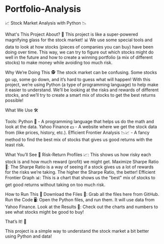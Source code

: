 # Portfolio-Analysis

📈 Stock Market Analysis with Python 📉

What's This Project About? 🤔
This project is like a super-powered magnifying glass for the stock market! 📊 We use some special tools and data to look at how stocks (pieces of companies you can buy) have been doing over time. This way, we can try to figure out which stocks might do well in the future and how to create a winning portfolio (a mix of different stocks) to make money while avoiding too much risk.

Why We’re Doing This 🕵️
The stock market can be confusing. Some stocks go up, some go down, and it’s hard to guess what will happen! With this project, we’re using Python (a type of programming language) to help make it easier to understand. We’ll be looking at the risks and rewards of different stocks, and we’ll try to create a smart mix of stocks to get the best returns possible!

What We Use 🛠️

Tools:
Python 🐍 - A programming language that helps us do the math and look at the data.
Yahoo Finance 💵 - A website where we get the stock data from (like prices, history, etc.).
Efficient Frontier Analysis 📉📈 - A fancy method to find the best mix of stocks that gives us good returns with the least risk.

What You’ll See 👀
Risk-Return Profiles 📈: This shows us how risky each stock is and how much reward (profit) we might get.
Maximize Sharpe Ratio 💼: The Sharpe Ratio is a way of seeing if a stock gives us a lot of rewards for the risks we’re taking. The higher the Sharpe Ratio, the better!
Efficient Frontier Graph 📊: This is a chart that shows us the "best" mix of stocks to get good returns without taking on too much risk.

How to Run This 🚀
Download the Files 📂: Grab all the files here from GitHub.
Run the Code 🖥️: Open the Python files, and run them. It will use data from Yahoo Finance.
Look at the Results 🎉: Check out the charts and numbers to see what stocks might be good to buy!

That’s It! 🎉

This project is a simple way to understand the stock market a bit better using Python and data!






 
